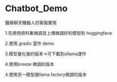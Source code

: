 # Chatbot_Demo

醫療聊天機器人的客服實現

1.先使用資料集微調並上傳微調好的模型到 huggingface

2.使用 gradio 當作 demo

3.模型量化後的版本->可下載到ollama運作

4.使用breeze 微調的版本

4.使用另一模型跟llama factory微調的版本
